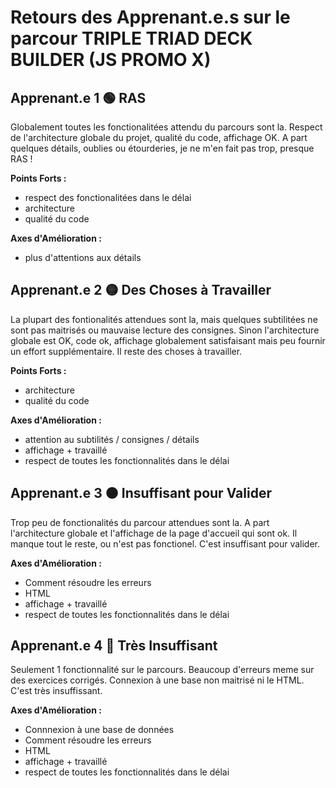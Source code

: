 # Retours des Apprenant.e.s sur le parcour TRIPLE TRIAD DECK BUILDER (JS PROMO X)

## Apprenant.e 1 🟢 RAS

Globalement toutes les fonctionalitées attendu du parcours sont la. Respect de l'architecture globale du projet, qualité du code, affichage OK.
A part quelques détails, oublies ou étourderies, je ne m'en fait pas trop, presque RAS ! 

**Points Forts :**

- respect des fonctionalitées dans le délai
- architecture
- qualité du code

**Axes d'Amélioration :**

- plus d'attentions aux détails

## Apprenant.e 2 🟡 Des Choses à Travailler

La plupart des fontionalités attendues sont la, mais quelques subtilitées ne sont pas maitrisés ou mauvaise lecture des consignes. Sinon l'architecture globale est OK, code ok, affichage globalement satisfaisant mais peu fournir un effort supplémentaire. Il reste des choses à travailler.

**Points Forts :**

- architecture 
- qualité du code

**Axes d'Amélioration :**

- attention au subtilités / consignes / détails
- affichage + travaillé 
- respect de toutes les fonctionnalités dans le délai

## Apprenant.e 3 🟠 Insuffisant pour Valider

Trop peu de fonctionalités du parcour attendues sont la. A part l'architecture globale et l'affichage de la page d'accueil qui sont ok. Il manque tout le reste, ou n'est pas fonctionel. C'est insuffisant pour valider.

**Axes d'Amélioration :**

- Comment résoudre les erreurs
- HTML
- affichage + travaillé
- respect de toutes les fonctionnalités dans le délai


## Apprenant.e 4 🔴 Très Insuffisant

Seulement 1 fonctionnalité sur le parcours. Beaucoup d'erreurs meme sur des exercices corrigés. Connexion à une base non maitrisé ni le HTML. C'est très insuffissant.

**Axes d'Amélioration :**

- Connnexion à une base de données 
- Comment résoudre les erreurs
- HTML
- affichage + travaillé
- respect de toutes les fonctionnalités dans le délai

